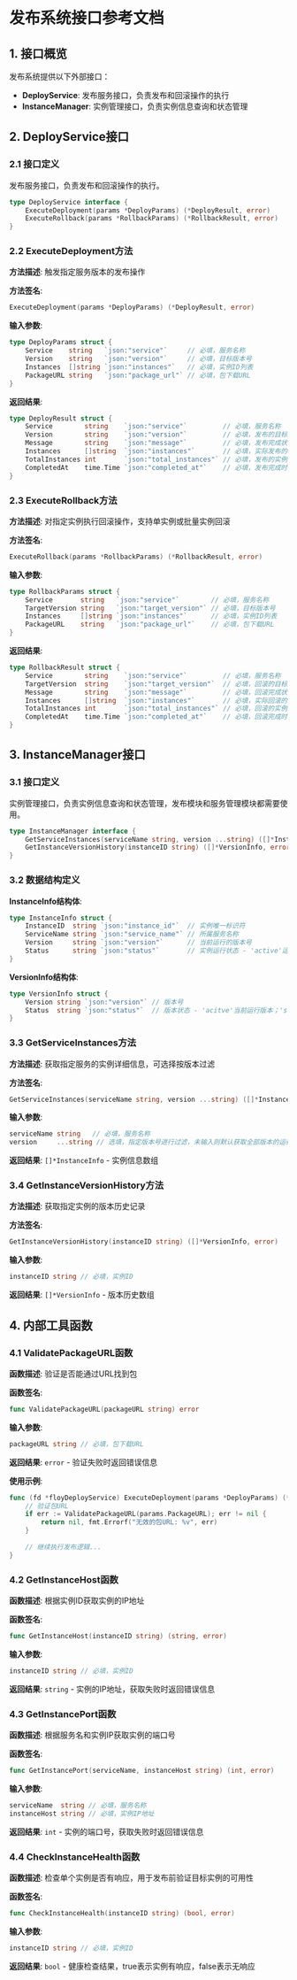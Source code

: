 # 发布系统接口参考文档

## 1. 接口概览

发布系统提供以下外部接口：

- **DeployService**: 发布服务接口，负责发布和回滚操作的执行
- **InstanceManager**: 实例管理接口，负责实例信息查询和状态管理

## 2. DeployService接口

### 2.1 接口定义

发布服务接口，负责发布和回滚操作的执行。

```go
type DeployService interface {
    ExecuteDeployment(params *DeployParams) (*DeployResult, error)
    ExecuteRollback(params *RollbackParams) (*RollbackResult, error)
}
```

### 2.2 ExecuteDeployment方法

**方法描述**: 触发指定服务版本的发布操作

**方法签名**:
```go
ExecuteDeployment(params *DeployParams) (*DeployResult, error)
```

**输入参数**:
```go
type DeployParams struct {
    Service    string   `json:"service"`     // 必填，服务名称
    Version    string   `json:"version"`     // 必填，目标版本号
    Instances  []string `json:"instances"`   // 必填，实例ID列表
    PackageURL string   `json:"package_url"` // 必填，包下载URL
}
```

**返回结果**:
```go
type DeployResult struct {
    Service        string    `json:"service"`         // 必填，服务名称
    Version        string    `json:"version"`         // 必填，发布的目标版本
    Message        string    `json:"message"`         // 必填，发布完成状态描述
    Instances      []string  `json:"instances"`       // 必填，实际发布的实例ID列表
    TotalInstances int       `json:"total_instances"` // 必填，发布的实例总数
    CompletedAt    time.Time `json:"completed_at"`    // 必填，发布完成时间
}
```

### 2.3 ExecuteRollback方法

**方法描述**: 对指定实例执行回滚操作，支持单实例或批量实例回滚

**方法签名**:
```go
ExecuteRollback(params *RollbackParams) (*RollbackResult, error)
```

**输入参数**:
```go
type RollbackParams struct {
    Service       string   `json:"service"`        // 必填，服务名称
    TargetVersion string   `json:"target_version"` // 必填，目标版本号
    Instances     []string `json:"instances"`      // 必填，实例ID列表
    PackageURL    string   `json:"package_url"`    // 必填，包下载URL
}
```

**返回结果**:
```go
type RollbackResult struct {
    Service        string    `json:"service"`         // 必填，服务名称
    TargetVersion  string    `json:"target_version"`  // 必填，回滚的目标版本
    Message        string    `json:"message"`         // 必填，回滚完成状态描述
    Instances      []string  `json:"instances"`       // 必填，实际回滚的实例ID列表
    TotalInstances int       `json:"total_instances"` // 必填，回滚的实例总数
    CompletedAt    time.Time `json:"completed_at"`    // 必填，回滚完成时间
}
```

## 3. InstanceManager接口

### 3.1 接口定义

实例管理接口，负责实例信息查询和状态管理，发布模块和服务管理模块都需要使用。

```go
type InstanceManager interface {
    GetServiceInstances(serviceName string, version ...string) ([]*InstanceInfo, error)
    GetInstanceVersionHistory(instanceID string) ([]*VersionInfo, error)
}
```

### 3.2 数据结构定义

**InstanceInfo结构体**:
```go
type InstanceInfo struct {
    InstanceID  string `json:"instance_id"`  // 实例唯一标识符
    ServiceName string `json:"service_name"` // 所属服务名称
    Version     string `json:"version"`      // 当前运行的版本号
    Status      string `json:"status"`       // 实例运行状态 - 'active'运行中；'pending'发布中；'error'出现故障
}
```

**VersionInfo结构体**:
```go
type VersionInfo struct {
    Version string `json:"version"` // 版本号
    Status  string `json:"status"`  // 版本状态 - 'acitve'当前运行版本；'stable'稳定版本；'deprecated'已废弃版本
}
```

### 3.3 GetServiceInstances方法

**方法描述**: 获取指定服务的实例详细信息，可选择按版本过滤

**方法签名**:
```go
GetServiceInstances(serviceName string, version ...string) ([]*InstanceInfo, error)
```

**输入参数**:
```go
serviceName string   // 必填，服务名称
version     ...string // 选填，指定版本号进行过滤，未输入则默认获取全部版本的运行实例
```

**返回结果**: `[]*InstanceInfo` - 实例信息数组

### 3.4 GetInstanceVersionHistory方法

**方法描述**: 获取指定实例的版本历史记录

**方法签名**:
```go
GetInstanceVersionHistory(instanceID string) ([]*VersionInfo, error)
```

**输入参数**:
```go
instanceID string // 必填，实例ID
```

**返回结果**: `[]*VersionInfo` - 版本历史数组

## 4. 内部工具函数

### 4.1 ValidatePackageURL函数

**函数描述**: 验证是否能通过URL找到包

**函数签名**:
```go
func ValidatePackageURL(packageURL string) error
```

**输入参数**:
```go
packageURL string // 必填，包下载URL
```

**返回结果**: `error` - 验证失败时返回错误信息

**使用示例**:
```go
func (fd *floyDeployService) ExecuteDeployment(params *DeployParams) (*DeployResult, error) {
    // 验证包URL
    if err := ValidatePackageURL(params.PackageURL); err != nil {
        return nil, fmt.Errorf("无效的包URL: %v", err)
    }
    
    // 继续执行发布逻辑...
}
```

### 4.2 GetInstanceHost函数

**函数描述**: 根据实例ID获取实例的IP地址

**函数签名**:
```go
func GetInstanceHost(instanceID string) (string, error)
```

**输入参数**:
```go
instanceID string // 必填，实例ID
```

**返回结果**: `string` - 实例的IP地址，获取失败时返回错误信息

### 4.3 GetInstancePort函数

**函数描述**: 根据服务名和实例IP获取实例的端口号

**函数签名**:
```go
func GetInstancePort(serviceName, instanceHost string) (int, error)
```

**输入参数**:
```go
serviceName  string // 必填，服务名称
instanceHost string // 必填，实例IP地址
```

**返回结果**: `int` - 实例的端口号，获取失败时返回错误信息

### 4.4 CheckInstanceHealth函数

**函数描述**: 检查单个实例是否有响应，用于发布前验证目标实例的可用性

**函数签名**:
```go
func CheckInstanceHealth(instanceID string) (bool, error)
```

**输入参数**:
```go
instanceID string // 必填，实例ID
```

**返回结果**: `bool` - 健康检查结果，true表示实例有响应，false表示无响应
